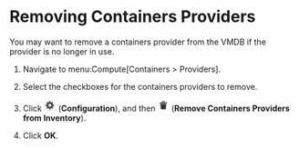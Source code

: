 # Removing Containers Providers

You may want to remove a containers provider from the VMDB if the
provider is no longer in use.

1.  Navigate to menu:Compute\[Containers \> Providers\].

2.  Select the checkboxes for the containers providers to remove.

3.  Click ![Configuration](/images/1847.png) (**Configuration**), and
    then ![Remove Containers Providers from the VMDB](/images/2098.png)
    (**Remove Containers Providers from Inventory**).

4.  Click **OK**.
